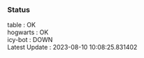 ### Status


table : OK  
hogwarts : OK  
icy-bot : DOWN  
Latest Update : 2023-08-10 10:08:25.831402
